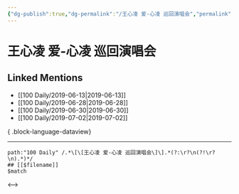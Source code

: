 ```yaml
---
{"dg-publish":true,"dg-permalink":"/王心凌 爱-心凌 巡回演唱会","permalink":"/王心凌 爱-心凌 巡回演唱会/","created":"2023-03-24T18:14:04.000+08:00","updated":"2023-08-24T18:53:27.080+08:00"}
---
```


# 王心凌 爱-心凌 巡回演唱会

## Linked Mentions
- [[100 Daily/2019-06-13\|2019-06-13]]
- [[100 Daily/2019-06-28\|2019-06-28]]
- [[100 Daily/2019-06-30\|2019-06-30]]
- [[100 Daily/2019-07-02\|2019-07-02]]

{ .block-language-dataview}

---

```expander
path:"100 Daily" /.*\[\[王心凌 爱-心凌 巡回演唱会\]\].*(?:\r?\n(?!\r?\n).*)*/
## [[$filename]]
$match
```

<-->